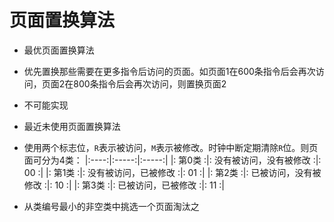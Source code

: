 # 页面置换算法

- 最优页面置换算法
 - 优先置换那些需要在更多指令后访问的页面。如页面1在600条指令后会再次访问，页面2在800条指令后会再次访问，则置换页面2
 - 不可能实现

- 最近未使用页面置换算法
 - 使用两个标志位，`R`表示被访问，`M`表示被修改。时钟中断定期清除`R`位。则页面可分为4类：
 |:----:|:-----:|:-----:|
 |: 第0类 :|: 没有被访问，没有被修改 :|: 00 :|
 |: 第1类 :|: 没有被访问，已被修改 :|: 01 :|
 |: 第2类 :|: 已被访问，没有被修改 :|: 10 :|
 |: 第3类 :|: 已被访问，已被修改 :|: 11 :|
 - 从类编号最小的非空类中挑选一个页面淘汰之
